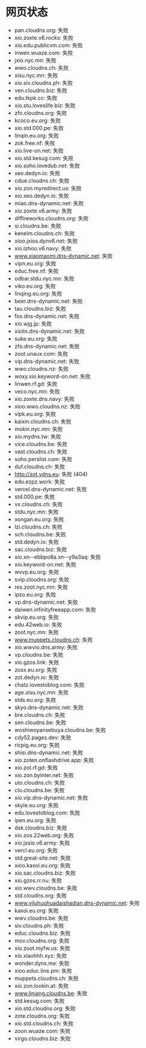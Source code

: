 # 网页状态
- pan.cloudns.org: 失败
- xio.zoxte.v6.rocks: 失败
- xio.edu.publicvm.com: 失败
- inwen.wuaze.com: 失败
- jxio.nyc.mn: 失败
- wwo.cloudns.ch: 失败
- xisu.nyc.mn: 失败
- xio.siv.cloudns.ph: 失败
- ven.cloudns.biz: 失败
- edu.tkpk.cc: 失败
- xio.stu.loveslife.biz: 失败
- zfo.cloudns.org: 失败
- kcoco.eu.org: 失败
- xio.std.000.pe: 失败
- linqin.eu.org: 失败
- zok.free.nf: 失败
- xio.live-on.net: 失败
- xio.std.kesug.com: 失败
- xio.soho.lovedub.net: 失败
- xeo.dedyn.io: 失败
- cdue.cloudns.ch: 失败
- xio.zon.myredirect.us: 失败
- xio.xeo.dedyn.io: 失败
- miao.dns-dynamic.net: 失败
- xio.zoxte.v6.army: 失败
- diffireworks.cloudns.org: 失败
- si.cloudns.be: 失败
- kenelm.cloudns.ch: 失败
- xioo.jxios.dynv6.net: 失败
- xio.lzhoo.v6.navy: 失败
- www.xiaomaomi.dns-dynamic.net: 失败
- vipn.eu.org: 失败
- educ.free.nf: 失败
- odbar.stdu.nyc.mn: 失败
- viko.eu.org: 失败
- linqing.eu.org: 失败
- beer.dns-dynamic.net: 失败
- tau.cloudns.biz: 失败
- fox.dns-dynamic.net: 失败
- xio.wjg.jp: 失败
- xiolin.dns-dynamic.net: 失败
- suke.eu.org: 失败
- zfo.dns-dynamic.net: 失败
- zoot.unaux.com: 失败
- vip.dns-dynamic.net: 失败
- wwo.cloudns.nz: 失败
- woxy.xio.keyword-on.net: 失败
- linwen.rf.gd: 失败
- veco.nyc.mn: 失败
- xio.zoxte.dns.navy: 失败
- xioo.wwo.cloudns.nz: 失败
- vipk.eu.org: 失败
- kaixin.cloudns.ch: 失败
- mokin.nyc.mn: 失败
- xio.mydns.tw: 失败
- vice.cloudns.be: 失败
- vast.cloudns.ch: 失败
- soho.perslist.com: 失败
- duf.cloudns.ch: 失败
- http://zot.ydns.eu: 失败 (404)
- edu.ezpz.work: 失败
- vercel.dns-dynamic.net: 失败
- std.000.pe: 失败
- vx.cloudns.ch: 失败
- stdu.nyc.mn: 失败
- xongan.eu.org: 失败
- lzi.cloudns.ch: 失败
- sch.cloudns.be: 失败
- std.dedyn.io: 失败
- sac.cloudns.biz: 失败
- xio.xn--ebbpo8a.xn--y9a3aq: 失败
- xio.keyword-on.net: 失败
- wvvp.eu.org: 失败
- svip.cloudns.org: 失败
- res.zoot.nyc.mn: 失败
- ipzo.eu.org: 失败
- vp.dns-dynamic.net: 失败
- daiwen.infinityfreeapp.com: 失败
- skvip.eu.org: 失败
- edu.42web.io: 失败
- zoot.nyc.mn: 失败
- www.muppets.cloudns.ch: 失败
- xio.wwvio.dns.army: 失败
- vp.cloudns.be: 失败
- xio.gzos.link: 失败
- zosx.eu.org: 失败
- zot.dedyn.io: 失败
- chatz.lovestoblog.com: 失败
- age.xisu.nyc.mn: 失败
- stds.eu.org: 失败
- skyo.dns-dynamic.net: 失败
- bre.cloudns.ch: 失败
- sen.cloudns.be: 失败
- woshiwoyansebuya.cloudns.be: 失败
- cdy52.pages.dev: 失败
- ricpig.eu.org: 失败
- shisi.dns-dynamic.net: 失败
- xio.zoten.onflashdrive.app: 失败
- xio.zot.rf.gd: 失败
- xio.zon.byinter.net: 失败
- uto.cloudns.ch: 失败
- clo.cloudns.be: 失败
- xio.vip.dns-dynamic.net: 失败
- skyle.eu.org: 失败
- edu.lovestoblog.com: 失败
- ipen.eu.org: 失败
- dsk.cloudns.biz: 失败
- xio.zos.22web.org: 失败
- xio.jxsio.v6.army: 失败
- vercl.eu.org: 失败
- std.great-site.net: 失败
- xioo.kaxoi.eu.org: 失败
- xio.sac.cloudns.biz: 失败
- xio.gzos.rr.nu: 失败
- xio.wwv.cloudns.be: 失败
- std.cloudns.org: 失败
- www.yiluhuohuadaishadian.dns-dynamic.net: 失败
- kaxoi.eu.org: 失败
- wwv.cloudns.be: 失败
- siv.cloudns.ph: 失败
- educ.cloudns.biz: 失败
- mov.cloudns.org: 失败
- xio.zoot.myfw.us: 失败
- xio.xiaohhh.xyz: 失败
- wonder.dynx.me: 失败
- xioo.educ.line.pm: 失败
- muppets.cloudns.ch: 失败
- xio.zon.lookin.at: 失败
- www.liniang.cloudns.be: 失败
- std.kesug.com: 失败
- xio.std.cloudns.org: 失败
- zote.cloudns.org: 失败
- xio.std.cloudns.ch: 失败
- zoon.wuaze.com: 失败
- virgo.cloudns.biz: 失败
